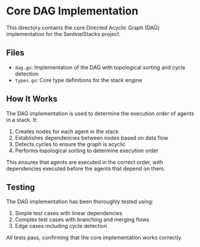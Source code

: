 # Core DAG Implementation

This directory contains the core Directed Acyclic Graph (DAG) implementation for the SentinelStacks project.

## Files

- `dag.go`: Implementation of the DAG with topological sorting and cycle detection
- `types.go`: Core type definitions for the stack engine

## How It Works

The DAG implementation is used to determine the execution order of agents in a stack. It:

1. Creates nodes for each agent in the stack
2. Establishes dependencies between nodes based on data flow
3. Detects cycles to ensure the graph is acyclic
4. Performs topological sorting to determine execution order

This ensures that agents are executed in the correct order, with dependencies executed before the agents that depend on them.

## Testing

The DAG implementation has been thoroughly tested using:

1. Simple test cases with linear dependencies
2. Complex test cases with branching and merging flows
3. Edge cases including cycle detection

All tests pass, confirming that the core implementation works correctly.
